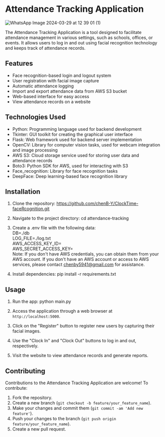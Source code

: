 # Attendance Tracking Application

![WhatsApp Image 2024-03-29 at 12 39 01 (1)](https://github.com/chenB-Y/ClockTime-faceRcognition/assets/129218828/21ec4ef8-8977-47f3-93ce-d7ada4eb405f)


The Attendance Tracking Application is a tool designed to facilitate attendance management in various settings, such as schools, offices, or events.  It allows users to log in and out using facial recognition technology and keeps track of attendance records.

## Features

- Face recognition-based login and logout system
- User registration with facial image capture
- Automatic attendance logging
- Import and export attendance data from AWS S3 bucket
- Web-based interface for easy access
- View attendance records on a website

## Technologies Used

- Python: Programming language used for backend development
- Tkinter: GUI toolkit for creating the graphical user interface
- Flask: Web framework used for backend server implementation
- OpenCV: Library for computer vision tasks, used for webcam integration and image processing
- AWS S3: Cloud storage service used for storing user data and attendance records
- Boto3: Python SDK for AWS, used for interacting with S3
- Face_recognition: Library for face recognition tasks
- DeepFace: Deep learning-based face recognition library

## Installation

1. Clone the repository:
   https://github.com/chenB-Y/ClockTime-faceRcognition.git
   
3. Navigate to the project directory:
   cd attendance-tracking
   
5. Create a .env file with the following data: <br>
   DB=./db <br>
  LOG_FILE=./log.txt <br>
  AWS_ACCESS_KEY_ID=<br>
  AWS_SECRET_ACCESS_KEY= <br>
Note: If you don't have AWS credentials, you can obtain them from your AWS account. If you don't have an AWS account or access to AWS services, please contact [chenby5941@gmail.com](mailto:your_email@example.com) for assistance.


7. Install dependencies:
   pip install -r requirements.txt


## Usage

1. Run the app:
   python main.py
   
3. Access the application through a web browser at `http://localhost:5000`.

4. Click on the "Register" button to register new users by capturing their facial images.

5. Use the "Clock In" and "Clock Out" buttons to log in and out, respectively.

6. Visit the website to view attendance records and generate reports.

## Contributing

Contributions to the Attendance Tracking Application are welcome! To contribute:

1. Fork the repository.
2. Create a new branch (`git checkout -b feature/your_feature_name`).
3. Make your changes and commit them (`git commit -am 'Add new feature'`).
4. Push your changes to the branch (`git push origin feature/your_feature_name`).
5. Create a new pull request.

